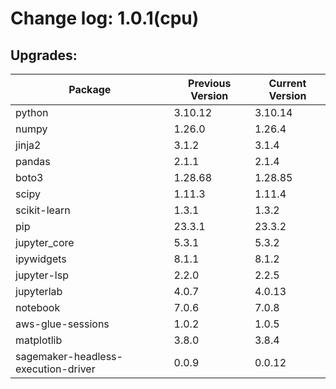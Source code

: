 # Change log: 1.0.1(cpu)

## Upgrades: 

Package | Previous Version | Current Version
---|---|---
python|3.10.12|3.10.14
numpy|1.26.0|1.26.4
jinja2|3.1.2|3.1.4
pandas|2.1.1|2.1.4
boto3|1.28.68|1.28.85
scipy|1.11.3|1.11.4
scikit-learn|1.3.1|1.3.2
pip|23.3.1|23.3.2
jupyter_core|5.3.1|5.3.2
ipywidgets|8.1.1|8.1.2
jupyter-lsp|2.2.0|2.2.5
jupyterlab|4.0.7|4.0.13
notebook|7.0.6|7.0.8
aws-glue-sessions|1.0.2|1.0.5
matplotlib|3.8.0|3.8.4
sagemaker-headless-execution-driver|0.0.9|0.0.12
